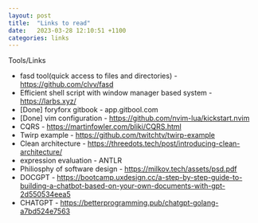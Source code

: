 ```yaml
---
layout: post
title:  "Links to read"
date:   2023-03-28 12:10:51 +1100
categories: links
---
```

Tools/Links
- fasd tool(quick access to files and directories) - https://github.com/clvv/fasd
- Efficient shell script with window manager based system - https://larbs.xyz/
- [Done] foryforx gitbook - app.gitbool.com
- [Done] vim configuration - https://github.com/nvim-lua/kickstart.nvim
- CQRS - https://martinfowler.com/bliki/CQRS.html
- Twirp example - https://github.com/twitchtv/twirp-example
- Clean architecture - https://threedots.tech/post/introducing-clean-architecture/
- expression evaluation - ANTLR
- Philiosphy of software design - https://milkov.tech/assets/psd.pdf
- DOCGPT - https://bootcamp.uxdesign.cc/a-step-by-step-guide-to-building-a-chatbot-based-on-your-own-documents-with-gpt-2d550534eea5
- CHATGPT - https://betterprogramming.pub/chatgpt-golang-a7bd524e7563

